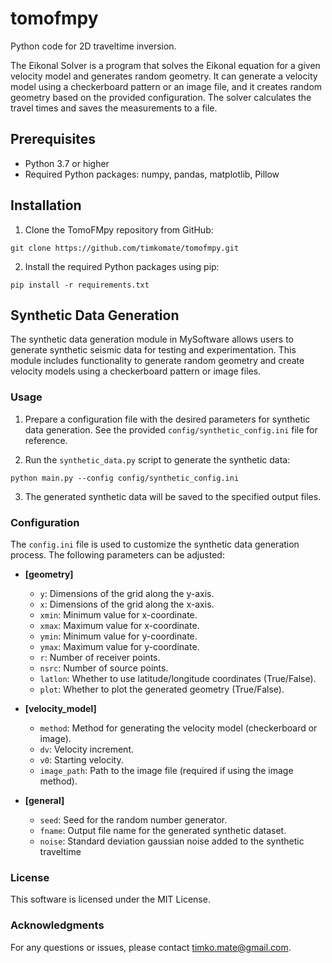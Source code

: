# tomofmpy

Python code for 2D traveltime inversion.

The Eikonal Solver is a program that solves the Eikonal equation for a given velocity model and generates random geometry. It can generate a velocity model using a checkerboard pattern or an image file, and it creates random geometry based on the provided configuration. The solver calculates the travel times and saves the measurements to a file.

## Prerequisites

- Python 3.7 or higher
- Required Python packages: numpy, pandas, matplotlib, Pillow

## Installation

1. Clone the TomoFMpy repository from GitHub:

```shell
git clone https://github.com/timkomate/tomofmpy.git
```
2. Install the required Python packages using pip:

```
pip install -r requirements.txt
```

## Synthetic Data Generation

The synthetic data generation module in MySoftware allows users to generate synthetic seismic data for testing and experimentation. This module includes functionality to generate random geometry and create velocity models using a checkerboard pattern or image files.



### Usage

1. Prepare a configuration file with the desired parameters for synthetic data generation. See the provided `config/synthetic_config.ini` file for reference.

2. Run the `synthetic_data.py` script to generate the synthetic data:

```
python main.py --config config/synthetic_config.ini
```

3. The generated synthetic data will be saved to the specified output files.

### Configuration

The `config.ini` file is used to customize the synthetic data generation process. The following parameters can be adjusted:

- **[geometry]**
  - `y`: Dimensions of the grid along the y-axis.
  - `x`: Dimensions of the grid along the x-axis.
  - `xmin`: Minimum value for x-coordinate.
  - `xmax`: Maximum value for x-coordinate.
  - `ymin`: Minimum value for y-coordinate.
  - `ymax`: Maximum value for y-coordinate.
  - `r`: Number of receiver points.
  - `nsrc`: Number of source points.
  - `latlon`: Whether to use latitude/longitude coordinates (True/False).
  - `plot`: Whether to plot the generated geometry (True/False).

- **[velocity_model]**
  - `method`: Method for generating the velocity model (checkerboard or image).
  - `dv`: Velocity increment.
  - `v0`: Starting velocity.
  - `image_path`: Path to the image file (required if using the image method).

- **[general]**
  - `seed`: Seed for the random number generator.
  - `fname`: Output file name for the generated synthetic dataset.
  - `noise`: Standard deviation gaussian noise added to the synthetic traveltime

### License

This software is licensed under the MIT License.

### Acknowledgments

For any questions or issues, please contact [timko.mate@gmail.com](mailto:timko.mate@gmail.com).

